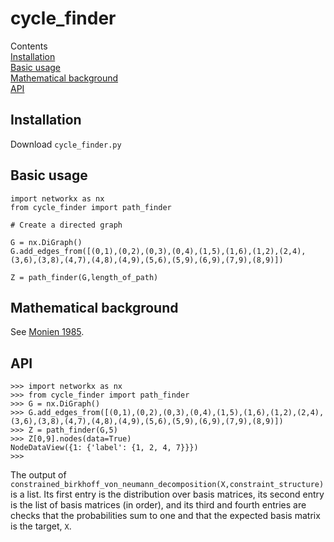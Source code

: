 # cycle_finder
       
              
<p>Contents<br>       
  <a href="#Installation">Installation</a><br>
  <a href="#Basic usage">Basic usage</a><br>
  <a href="#Mathematical background">Mathematical background</a><br>
  <a href="#API">API</a><br>


<h2 id="Installation">Installation</h2>
        
Download <code>cycle_finder.py</code>
        
<h2 id="Basic usage">Basic usage</h2>
        
<pre><code>import networkx as nx
from cycle_finder import path_finder

# Create a directed graph

G = nx.DiGraph()
G.add_edges_from([(0,1),(0,2),(0,3),(0,4),(1,5),(1,6),(1,2),(2,4),(3,6),(3,8),(4,7),(4,8),(4,9),(5,6),(5,9),(6,9),(7,9),(8,9)])

Z = path_finder(G,length_of_path)
</code></pre>
        
<h2 id="Mathematical background">Mathematical background</h2>
       
<p>See <a href="https://abclark.github.io/notes/Monien85.pdf">Monien 1985</a>.</p>

<h2 id="API">API</h2>
        
 <pre><code>>>> import networkx as nx
>>> from cycle_finder import path_finder
>>> G = nx.DiGraph()
>>> G.add_edges_from([(0,1),(0,2),(0,3),(0,4),(1,5),(1,6),(1,2),(2,4),(3,6),(3,8),(4,7),(4,8),(4,9),(5,6),(5,9),(6,9),(7,9),(8,9)])
>>> Z = path_finder(G,5)
>>> Z[0,9].nodes(data=True)
NodeDataView({1: {'label': {1, 2, 4, 7}}})
>>> </code></pre>

<p>The output of <code>constrained_birkhoff_von_neumann_decomposition(X,constraint_structure)</code> is a list. Its first entry is the distribution over basis matrices, its second entry is the list of basis matrices (in order), and its third and fourth entries are checks that the probabilities sum to one and that the expected basis matrix is the target, <code>X</code>.</p>


